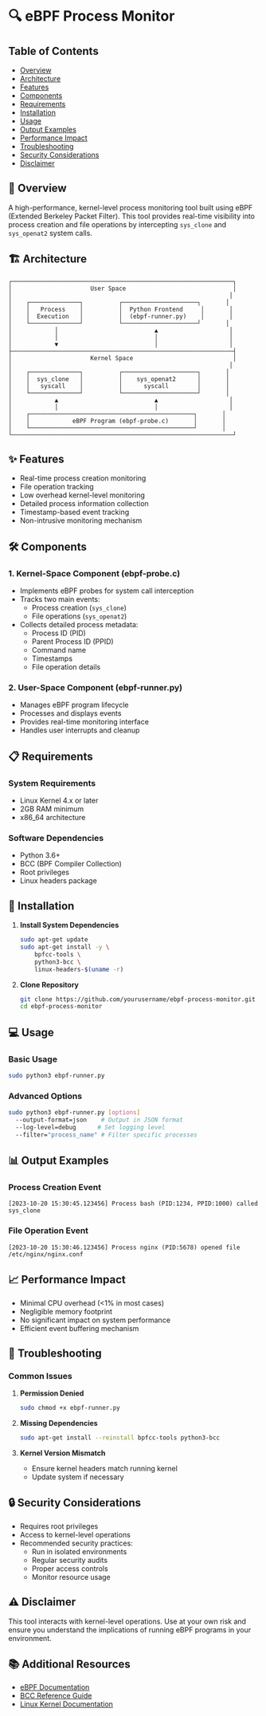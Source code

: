 # 🔍 eBPF Process Monitor

## Table of Contents
- [Overview](#-overview)
- [Architecture](#-architecture)
- [Features](#-features)
- [Components](#-components)
- [Requirements](#-requirements)
- [Installation](#-installation)
- [Usage](#-usage)
- [Output Examples](#-output-examples)
- [Performance Impact](#-performance-impact)
- [Troubleshooting](#-troubleshooting)
- [Security Considerations](#-security-considerations)
- [Disclaimer](#-disclaimer)

## 📝 Overview
A high-performance, kernel-level process monitoring tool built using eBPF (Extended Berkeley Packet Filter). This tool provides real-time visibility into process creation and file operations by intercepting `sys_clone` and `sys_openat2` system calls.

## 🏗 Architecture
```ascii
┌──────────────────────────────────────────────────────────────┐
│                      User Space                              │
│                                                             │
│    ┌──────────────┐          ┌─────────────────────┐       │
│    │   Process    │          │  Python Frontend     │       │
│    │  Execution   │          │  (ebpf-runner.py)    │       │
│    └──────────────┘          └─────────────────────┘       │
│            │                           ▲                    │
│            │                           │                    │
│            ▼                           │                    │
├──────────────────────────────────────────────────────────────┤
│                      Kernel Space                            │
│                                                             │
│    ┌──────────────┐          ┌─────────────────────┐       │
│    │  sys_clone   │          │    sys_openat2      │       │
│    │   syscall    │          │      syscall        │       │
│    └──────────────┘          └─────────────────────┘       │
│            ▲                           ▲                    │
│            │                           │                    │
│    ┌──────────────────────────────────────────────┐       │
│    │            eBPF Program (ebpf-probe.c)       │       │
│    └──────────────────────────────────────────────┘       │
└──────────────────────────────────────────────────────────────┘
```

## ✨ Features
- Real-time process creation monitoring
- File operation tracking
- Low overhead kernel-level monitoring
- Detailed process information collection
- Timestamp-based event tracking
- Non-intrusive monitoring mechanism

## 🛠 Components
### 1. Kernel-Space Component (ebpf-probe.c)
- Implements eBPF probes for system call interception
- Tracks two main events:
  - Process creation (`sys_clone`)
  - File operations (`sys_openat2`)
- Collects detailed process metadata:
  - Process ID (PID)
  - Parent Process ID (PPID)
  - Command name
  - Timestamps
  - File operation details

### 2. User-Space Component (ebpf-runner.py)
- Manages eBPF program lifecycle
- Processes and displays events
- Provides real-time monitoring interface
- Handles user interrupts and cleanup

## 📋 Requirements
### System Requirements
- Linux Kernel 4.x or later
- 2GB RAM minimum
- x86_64 architecture

### Software Dependencies
- Python 3.6+
- BCC (BPF Compiler Collection)
- Root privileges
- Linux headers package

## 🚀 Installation
1. **Install System Dependencies**
   ```bash
   sudo apt-get update
   sudo apt-get install -y \
       bpfcc-tools \
       python3-bcc \
       linux-headers-$(uname -r)
   ```

2. **Clone Repository**
   ```bash
   git clone https://github.com/yourusername/ebpf-process-monitor.git
   cd ebpf-process-monitor
   ```

## 💻 Usage
### Basic Usage
```bash
sudo python3 ebpf-runner.py
```

### Advanced Options
```bash
sudo python3 ebpf-runner.py [options]
  --output-format=json    # Output in JSON format
  --log-level=debug      # Set logging level
  --filter="process_name" # Filter specific processes
```

## 📊 Output Examples
### Process Creation Event
```
[2023-10-20 15:30:45.123456] Process bash (PID:1234, PPID:1000) called sys_clone
```

### File Operation Event
```
[2023-10-20 15:30:46.123456] Process nginx (PID:5678) opened file /etc/nginx/nginx.conf
```

## 📈 Performance Impact
- Minimal CPU overhead (<1% in most cases)
- Negligible memory footprint
- No significant impact on system performance
- Efficient event buffering mechanism

## 🔧 Troubleshooting
### Common Issues
1. **Permission Denied**
   ```bash
   sudo chmod +x ebpf-runner.py
   ```

2. **Missing Dependencies**
   ```bash
   sudo apt-get install --reinstall bpfcc-tools python3-bcc
   ```

3. **Kernel Version Mismatch**
   - Ensure kernel headers match running kernel
   - Update system if necessary

## 🔒 Security Considerations
- Requires root privileges
- Access to kernel-level operations
- Recommended security practices:
  - Run in isolated environments
  - Regular security audits
  - Proper access controls
  - Monitor resource usage

## ⚠️ Disclaimer
This tool interacts with kernel-level operations. Use at your own risk and ensure you understand the implications of running eBPF programs in your environment.

## 📚 Additional Resources
- [eBPF Documentation](https://ebpf.io/)
- [BCC Reference Guide](https://github.com/iovisor/bcc)
- [Linux Kernel Documentation](https://www.kernel.org/doc/html/latest/)

